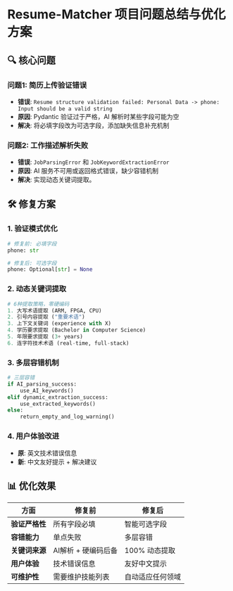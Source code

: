 # Resume-Matcher 项目问题总结与优化方案

## 🔍 核心问题

### 问题1: 简历上传验证错误
- **错误**: `Resume structure validation failed: Personal Data -> phone: Input should be a valid string`
- **原因**: Pydantic 验证过于严格，AI 解析时某些字段可能为空
- **解决**: 将必填字段改为可选字段，添加缺失信息补充机制

### 问题2: 工作描述解析失败
- **错误**: `JobParsingError` 和 `JobKeywordExtractionError`
- **原因**: AI 服务不可用或返回格式错误，缺少容错机制
- **解决**: 实现动态关键词提取。

## 🛠️ 修复方案

### 1. 验证模式优化
```python
# 修复前: 必填字段
phone: str

# 修复后: 可选字段
phone: Optional[str] = None
```

### 2. 动态关键词提取
```python
# 6种提取策略，零硬编码
1. 大写术语提取 (ARM, FPGA, CPU)
2. 引号内容提取 ("重要术语")
3. 上下文关键词 (experience with X)
4. 学历要求提取 (Bachelor in Computer Science)
5. 年限要求提取 (3+ years)
6. 连字符技术术语 (real-time, full-stack)
```

### 3. 多层容错机制
```python
# 三层容错
if AI_parsing_success:
    use_AI_keywords()
elif dynamic_extraction_success:
    use_extracted_keywords()
else:
    return_empty_and_log_warning()
```

### 4. 用户体验改进
- **原**: 英文技术错误信息
- **新**: 中文友好提示 + 解决建议

## 📊 优化效果

| 方面 | 修复前 | 修复后 |
|------|--------|--------|
| **验证严格性** | 所有字段必填 | 智能可选字段 |
| **容错能力** | 单点失败 | 多层容错 |
| **关键词来源** | AI解析 + 硬编码后备 | 100% 动态提取 |
| **用户体验** | 技术错误信息 | 友好中文提示 |
| **可维护性** | 需要维护技能列表 | 自动适应任何领域 |





